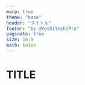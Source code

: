 ```yaml
---
marp: true
theme: "base"
header: "タイトル"
footer: "by @YoshiYoshiPro"
paginate: true
size: 16:9
math: katex
---
```


# TITLE
